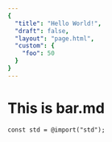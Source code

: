 ```yaml
---
{
  "title": "Hello World!",
  "draft": false,
  "layout": "page.html",
  "custom": {
    "foo": 50
  }
}  
--- 
```

# This is bar.md

```zig
const std = @import("std");
```
